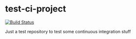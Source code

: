 # test-ci-project

[![Build Status](https://drone.io/github.com/aitor-garcia-p/test-ci-project/status.png)](https://drone.io/github.com/aitor-garcia-p/test-ci-project/latest)

Just a test repository to test some continuous integration stuff
